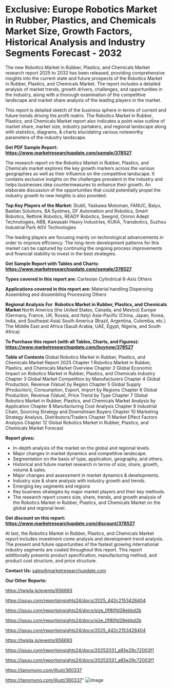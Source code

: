 # Exclusive: Europe Robotics Market in Rubber, Plastics, and Chemicals Market Size, Growth Factors, Historical Analysis and Industry Segments Forecast - 2032

The new Robotics Market in Rubber, Plastics, and Chemicals Market research report 2025 to 2032 has been released, providing comprehensive insights into the current state and future prospects of the Robotics Market in Rubber, Plastics, and Chemicals Market. The report includes a detailed analysis of market trends, growth drivers, challenges, and opportunities in the industry, along with a thorough examination of the competitive landscape and market share analysis of the leading players in the market.

This report is detailed sketch of the business sphere in terms of current and future trends driving the profit matrix. The Robotics Market in Rubber, Plastics, and Chemicals Market report also indicates a point-wise outline of market share, market size, industry partakers, and regional landscape along with statistics, diagrams, &amp; charts elucidating various noteworthy parameters of the industry landscape.

<strong><b>Get PDF Sample Report: <a href=https://www.marketresearchupdate.com/sample/378527>https://www.marketresearchupdate.com/sample/378527</a></b></strong>

The research report on the Robotics Market in Rubber, Plastics, and Chemicals market explores the key growth markers across the various geographies as well as their influence on the competitive landscape. It contains exclusive insights on the challenges prevalent in the industry and helps businesses idea countermeasures to enhance their growth. An elaborate discussion of the opportunities that could potentially propel the industry growth to new heights is also provided.

<strong><b>Top Key Players of the Market:
</b></strong>Stubli, Yaskawa Motoman, FANUC, Balyo, Bastian Solutions, BA Systmes, DF Automation and Robotics, Smart Robotics, Rethink Robotics, READY Robotics, Seegrid, Omron Adept Technologies, ABB, Kawasaki Heavy Industries, KUKA, Transbotics, Suzhou Industrial Park AGV Technologies<strong><b>
</b></strong>

The leading players are focusing mainly on technological advancements in order to improve efficiency. The long-term development patterns for this market can be captured by continuing the ongoing process improvements and financial stability to invest in the best strategies.

<strong><b>Get Sample Report with Tables and Charts: <a href=https://www.marketresearchupdate.com/sample/378527>https://www.marketresearchupdate.com/sample/378527</a></b></strong>

<strong><b>Types covered in this report are:
</b></strong>Cartesian
Cylindrical
6-Axis
Others<strong><b>
</b></strong>

<strong><b>Applications covered in this report are:
</b></strong>Material handling
Dispensing
Assembling and dissembling
Processing
Others<strong><b>
</b></strong>

<strong><b>Regional Analysis For  Robotics Market in Rubber, Plastics, and Chemicals Market</b></strong><strong><b>
</b></strong>North America (the United States, Canada, and Mexico)
Europe (Germany, France, UK, Russia, and Italy)
Asia-Pacific (China, Japan, Korea, India, and Southeast Asia)
South America (Brazil, Argentina, Colombia, etc.)
The Middle East and Africa (Saudi Arabia, UAE, Egypt, Nigeria, and South Africa)

<strong><b>To Purchase this report (with all Tables, Charts, and Figures): <a href=https://www.marketresearchupdate.com/buynow/378527>https://www.marketresearchupdate.com/buynow/378527</a></b></strong>

<strong><b>Table of Contents</b></strong><strong><b>
</b></strong>Global Robotics Market in Rubber, Plastics, and Chemicals Market Report 2025
Chapter 1 Robotics Market in Rubber, Plastics, and Chemicals Market Overview
Chapter 2 Global Economic Impact on Robotics Market in Rubber, Plastics, and Chemicals Industry
Chapter 3 Global Market Competition by Manufacturers
Chapter 4 Global Production, Revenue (Value) by Region
Chapter 5 Global Supply (Production), Consumption, Export, Import by Regions
Chapter 6 Global Production, Revenue (Value), Price Trend by Type
Chapter 7 Global Robotics Market in Rubber, Plastics, and Chemicals Market Analysis by Application
Chapter 8 Manufacturing Cost Analysis
Chapter 9 Industrial Chain, Sourcing Strategy and Downstream Buyers
Chapter 10 Marketing Strategy Analysis, Distributors/Traders
Chapter 11 Market Effect Factors Analysis
Chapter 12 Global Robotics Market in Rubber, Plastics, and Chemicals Market Forecast

<strong><b>Report gives:</b></strong>

- In-depth analysis of the market on the global and regional levels.
- Major changes in market dynamics and competitive landscape.
- Segmentation on the basis of type, application, geography, and others.
- Historical and future market research in terms of size, share, growth, volume &amp; sales.
- Major changes and assessment in market dynamics &amp; developments.
- Industry size &amp; share analysis with industry growth and trends.
- Emerging key segments and regions
- Key business strategies by major market players and their key methods.
- The research report covers size, share, trends, and growth analysis of the Robotics Market in Rubber, Plastics, and Chemicals Market on the global and regional level.

<strong><b>Get discount on this report: <a href=https://www.marketresearchupdate.com/discount/378527>https://www.marketresearchupdate.com/discount/378527</a></b></strong>

At last, the Robotics Market in Rubber, Plastics, and Chemicals Market report includes investment come analysis and development trend analysis. The present and future opportunities of the fastest growing international industry segments are coated throughout this report. This report additionally presents product specification, manufacturing method, and product cost structure, and price structure.

<strong><b>Contact Us:
</b></strong>sales@marketresearchupdate.com

<strong>Our Other Reports:</strong>

<a href=https://twipla.jp/events/656693>https://twipla.jp/events/656693</a>

<a href=https://issuu.com/reportsinsights24/docs/2025_442c2153428404>https://issuu.com/reportsinsights24/docs/2025_442c2153428404</a>

<a href=https://issuu.com/reportsinsights24/docs/size_0f80fd28ebbd2b>https://issuu.com/reportsinsights24/docs/size_0f80fd28ebbd2b</a>

<a href=https://issuu.com/reportsinsights24/docs/size_0f80fd28ebbd2b>https://issuu.com/reportsinsights24/docs/size_0f80fd28ebbd2b</a>

<a href=https://issuu.com/reportsinsights24/docs/2025_442c2153428404>https://issuu.com/reportsinsights24/docs/2025_442c2153428404</a>

<a href=https://twipla.jp/events/656693>https://twipla.jp/events/656693</a>

<a href=https://issuu.com/reportsinsights24/docs/20252031_a85e29c72003f1>https://issuu.com/reportsinsights24/docs/20252031_a85e29c72003f1</a>

<a href=https://issuu.com/reportsinsights24/docs/20252031_a85e29c72003f1>https://issuu.com/reportsinsights24/docs/20252031_a85e29c72003f1</a>

<a href=https://tanomuno.com/illust/360337>https://tanomuno.com/illust/360337</a>

<a href=https://tanomuno.com/illust/360337>https://tanomuno.com/illust/360337</a>"
![image](https://github.com/user-attachments/assets/35341a57-7b3f-4855-b478-019b499dd98f)
